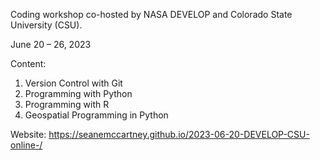 Coding workshop co-hosted by NASA DEVELOP and Colorado State University (CSU).

June 20 – 26, 2023

Content:
1. Version Control with Git
2. Programming with Python
3. Programming with R
4. Geospatial Programming in Python

Website: https://seanemccartney.github.io/2023-06-20-DEVELOP-CSU-online-/
